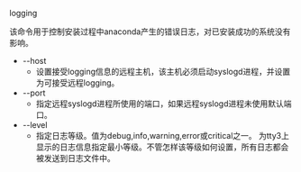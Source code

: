 logging

该命令用于控制安装过程中anaconda产生的错误日志，对已安装成功的系统没有影响。

  + --host
    + 设置接受logging信息的远程主机，该主机必须启动syslogd进程，并设置为可接受远程logging。
  + --port
    + 指定远程syslogd进程所使用的端口，如果远程syslogd进程未使用默认端口。
  + --level
    + 指定日志等级。值为debug,info,warning,error或critical之一。   	为tty3上显示的日志信息指定最小等级。不管怎样该等级如何设置，所有日志都会被发送到日志文件中。

